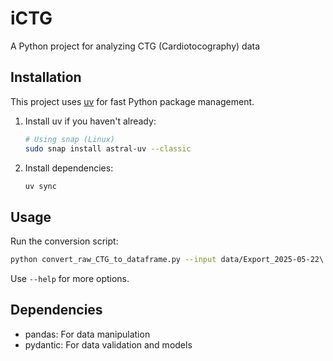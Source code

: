 # iCTG

A Python project for analyzing CTG (Cardiotocography) data

## Installation

This project uses [uv](https://github.com/astral-sh/uv) for fast Python package management.

1. Install uv if you haven't already:

   ```bash
   # Using snap (Linux)
   sudo snap install astral-uv --classic
   ```

2. Install dependencies:
   ```bash
   uv sync
   ```

## Usage

Run the conversion script:

```bash
python convert_raw_CTG_to_dataframe.py --input data/Export_2025-05-22\ 10_14_42.json --output output.csv
```

Use `--help` for more options.

## Dependencies

- pandas: For data manipulation
- pydantic: For data validation and models
